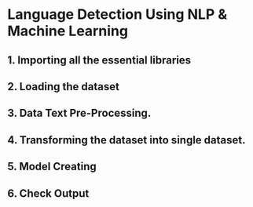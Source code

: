 # Language Detection Using NLP & Machine Learning

## 1. Importing all the essential libraries

## 2. Loading the dataset

## 3. Data Text Pre-Processing.

## 4. Transforming the dataset into single dataset.

## 5. Model Creating

## 6. Check Output

